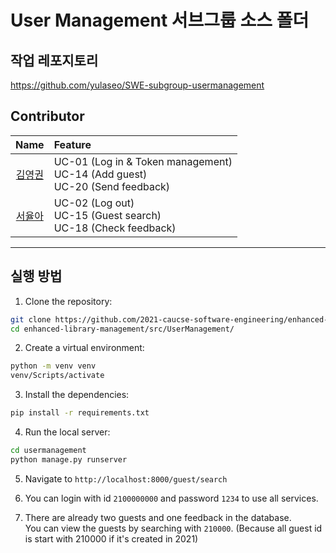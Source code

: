 # User Management 서브그룹 소스 폴더

## 작업 레포지토리
https://github.com/yulaseo/SWE-subgroup-usermanagement

## Contributor
 
|    Name    | Feature                                        |
| :-----------: | :------------------------------------------------- |
|    <a href="https://github.com/yulaseo/SWE-subgroup-usermanagement/commits?author=youngkwon02">김영권</a>     |UC-01 (Log in & Token management)<br/> UC-14 (Add guest)<br/> UC-20 (Send feedback) | 
|    <a href="https://github.com/yulaseo/SWE-subgroup-usermanagement/commits/main?author=yulaseo">서율아</a>     |UC-02 (Log out)<br/> UC-15 (Guest search)<br/> UC-18 (Check feedback)|

---

## 실행 방법

1. Clone the repository:
```sh
git clone https://github.com/2021-caucse-software-engineering/enhanced-library-management.git
cd enhanced-library-management/src/UserManagement/
```

2. Create a virtual environment:
```sh
python -m venv venv
venv/Scripts/activate
```

3. Install the dependencies:
```sh
pip install -r requirements.txt
```

4. Run the local server:
```sh
cd usermanagement
python manage.py runserver
```

5. Navigate to `http://localhost:8000/guest/search`

6. You can login with id `2100000000` and password `1234` to use all services.

7. There are already two guests and one feedback in the database.<br/>
   You can view the guests by searching with `210000`. (Because all guest id is start with 210000 if it's created in 2021)
